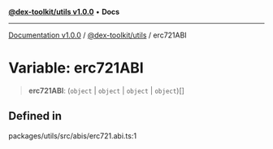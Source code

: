 [**@dex-toolkit/utils v1.0.0**](../README.md) • **Docs**

***

[Documentation v1.0.0](../../../packages.md) / [@dex-toolkit/utils](../README.md) / erc721ABI

# Variable: erc721ABI

> **erc721ABI**: (`object` \| `object` \| `object` \| `object`)[]

## Defined in

packages/utils/src/abis/erc721.abi.ts:1
